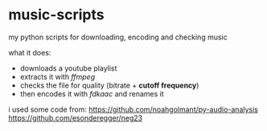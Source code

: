 # music-scripts
my python scripts for downloading, encoding and checking music

what it does:
- downloads a youtube playlist
- extracts it with *ffmpeg*
- checks the file for quality (bitrate + **cutoff frequency**)
- then encodes it with *fdkaac* and renames it

i used some code from:
https://github.com/noahgolmant/py-audio-analysis
https://github.com/esonderegger/neg23
